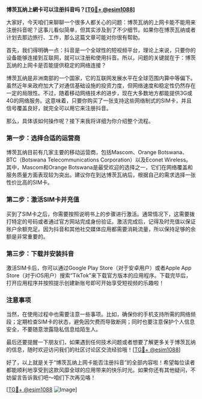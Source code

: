 **博茨瓦纳上網卡可以注册抖音吗？[[TG💪+ @esim1088](https://t.me/s/esim1088)]**

大家好，今天咱们来聊聊一个很多人都关心的问题：博茨瓦纳的上网卡能不能用来注册抖音呢？这事儿看似简单，但其实涉及到了不少细节。如果你在博茨瓦纳或者计划去那边旅行、工作，那么这篇文章可能对你很有帮助。

首先，我们得明确一点：抖音是一个全球性的短视频平台，理论上来说，只要你的设备能够连接到互联网，就可以注册和使用抖音。所以，问题的关键就在于：博茨瓦纳的上网卡是否能提供稳定的网络连接？

博茨瓦纳是非洲南部的一个国家，它的互联网发展水平在全球范围内算中等偏下。虽然近年来政府加大了对通信基础设施的投资力度，但网络速度和稳定性仍然存在一定的局限性。不过，随着移动网络技术的进步，现在大多数地方都能提供3G或4G的网络服务。这意味着，只要你购买了一张支持这些网络制式的SIM卡，并且信号覆盖良好，就完全可以用它来注册抖音。

那么，具体该如何操作呢？接下来我将详细为你介绍整个流程。

### 第一步：选择合适的运营商

博茨瓦纳目前有几家主要的移动运营商，包括Mascom、Orange Botswana、BTC（Botswana Telecommunications Corporation）以及Econet Wireless。其中，Mascom和Orange Botswana是最受欢迎的选择之一，它们在网络覆盖和服务质量方面表现较为突出。建议你在到达博茨瓦纳后，根据自己的需求选择一张性价比高的SIM卡。

### 第二步：激活SIM卡并充值

买到了SIM卡之后，你需要按照说明书上的步骤进行激活。通常情况下，这需要拨打特定的号码或者通过官方网站完成身份验证。激活完成后，记得及时充值以保证账户余额充足。因为抖音和其他社交媒体应用都需要消耗流量，所以保持足够的余额是非常重要的。

### 第三步：下载并安装抖音

激活SIM卡后，你可以通过Google Play Store（对于安卓用户）或者Apple App Store（对于iOS用户）搜索“TikTok”来下载官方版本的应用程序。下载完毕后，打开应用程序并按照提示创建新账号即可开始享受短视频的乐趣啦！

### 注意事项

当然，在使用过程中也需要注意一些事项。比如，确保你的手机支持所需的网络频段；定期检查SIM卡的状态，避免因欠费而导致断网；同时也要注意保护个人信息安全，不要随意泄露隐私信息给陌生人。

最后还要提醒一下朋友们，如果遇到任何技术问题或者想要了解更多关于博茨瓦纳的信息，随时欢迎访问我们的社区讨论区交流经验哦！[[TG💪+ @esim1088](https://t.me/s/esim1088)]

好了，以上就是关于“博茨瓦纳上网卡能否注册抖音”的全部内容啦！希望每位读者都能顺利地享受到这款风靡全球的应用带来的快乐时光。如果你还有其他疑问，不妨留言告诉我们吧～咱们下次再见咯！

[[TG💪+ @esim1088](https://t.me/s/esim1088) ![Image](https://i.postimg.cc/4NQfJmqS/Snipaste-2025-05-13-00-14-12.png)]